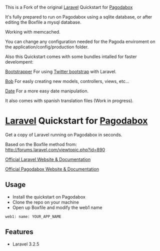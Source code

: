 This is a Fork of the original [Laravel](http://laravel.com) Quickstart for [Pagodabox](https://pagodabox.com/)

It's fully prepared to run on Pagodabox using a sqlite database, or after editing the Boxfile a mysql database. 

Working with memcached.

You can change any configuration needed for the Pagoda enviroment on the application/config/production folder.

Also this Quickstart comes with some bundles intalled for faster develompent:

[Bootstrapper](https://github.com/patricktalmadge/bootstrapper) For using [Twitter bootstrap](http://twitter.github.com/bootstrap/) with Laravel.

[Bob](http://daylerees.github.com/laravel-bob/) For easly creating new models, controllers, views, etc...

[Date](https://github.com/swt83/laravel-date) For a more easy date manipulation.

It also comes with spanish translation files (Work in progress).


# [Laravel](http://laravel.com) Quickstart for [Pagodabox](https://pagodabox.com/)

Get a copy of Laravel running on Pagodabox in seconds.

Based on the Boxfile method from: http://forums.laravel.com/viewtopic.php?id=890

[Official Laravel Website & Documentation](http://laravel.com)

[Official Pagodabox Website & Documentation](https://pagodabox.com/)

## Usage

- Install the quickstart on Pagodabox
- Clone the repo on your machine
- Open up Boxfile and modify the web1 name

``web1:
  name: YOUR_APP_NAME``

## Features

- Laravel 3.2.5
